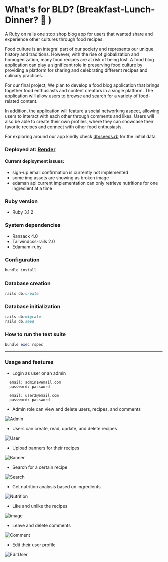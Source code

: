 # What's for BLD? (Breakfast-Lunch-Dinner? 🍛 ) 
A Ruby on rails one stop shop blog app for users that wanted share and experience other cultures through food recipes.

Food culture is an integral part of our society and represents our unique history and traditions. However, with the rise of globalization and homogenization, many food recipes are at risk of being lost. A food blog application can play a significant role in preserving food culture by providing a platform for sharing and celebrating different recipes and culinary practices.

For our final project, We plan to develop a food blog application that brings together food enthusiasts and content creators in a single platform. The application will allow users to browse and search for a variety of food-related content.

In addition, the application will feature a social networking aspect, allowing users to interact with each other through comments and likes. Users will also be able to create their own profiles, where they can showcase their favorite recipes and connect with other food enthusiasts.

For exploring around our app kindly check [db/seeds.rb](https://github.com/Jmnahan/whats-for-bld/blob/main/db/seeds.rb) for the initial data

### Deployed at: [Render](https://bld-testing.onrender.com/)
#### Current deployment issues: 

- sign-up email confirmation is currently not implemented
- some img assets are showing as broken image
- edaman api current implementation can only retrieve nutritions for one ingredient at a time


### Ruby version

  - Ruby 3.1.2

### System dependencies

  - Ransack 4.0
  - Tailwindcss-rails 2.0
  - Edamam-ruby

### Configuration

  ```ruby
  bundle install
  ```
  
### Database creation

  ```ruby
  rails db:create
  ```

### Database initialization

  ```ruby
  rails db:migrate
  rails db:seed
  ```

### How to run the test suite

  ```ruby
  bundle exec rspec
  ```

---
### Usage and features

 - Login as user or an admin
  ```
    email: admin1@email.com
    password: password
  ``` 
  
  ```
    email: user2@email.com
    password: password
  ```
 - Admin role can view and delete users, recipes, and comments 

![Admin](https://user-images.githubusercontent.com/71342762/222748063-15cde717-6c0f-4298-b7dc-a8a9202a28c9.png)

 - Users can create, read, update, and delete recipes
 
![User](https://user-images.githubusercontent.com/71342762/222748442-c57ab436-b405-49d6-92e5-35e0d949a27f.png)

- Upload banners for their recipes

![Banner](https://user-images.githubusercontent.com/71342762/222752287-a79ea503-48f8-4f4c-8ad8-1664377e3474.png)

- Search for a certain recipe

![Search](https://user-images.githubusercontent.com/71342762/222752722-409d191d-6a7c-4c29-9ad4-15d374b603b6.png)

- Get nutrition analysis based on ingredients

![Nutrition](https://user-images.githubusercontent.com/71342762/222753108-ace54610-1131-4469-be9b-e0fe384193b4.png)

- Like and unlike the recipes

![image](https://user-images.githubusercontent.com/71342762/222751192-8e83a906-008d-4517-bfeb-26fc8068f081.png)

- Leave and delete comments 

![Comment](https://user-images.githubusercontent.com/71342762/222751659-68bfa0bf-f52d-4561-8d54-083a44f83bac.png)

- Edit their user profile

![EditUser](https://user-images.githubusercontent.com/71342762/222755509-1656499b-75db-4006-9f31-61171c760166.png)
